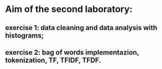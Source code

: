 # Aim of the second laboratory:
## exercise 1: data cleaning and data analysis with histograms;
## exercise 2: bag of words implementazion, tokenization, TF, TFIDF, TFDF.
